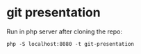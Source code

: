 git presentation
================

Run in php server after cloning the repo:

    php -S localhost:8080 -t git-presentation
